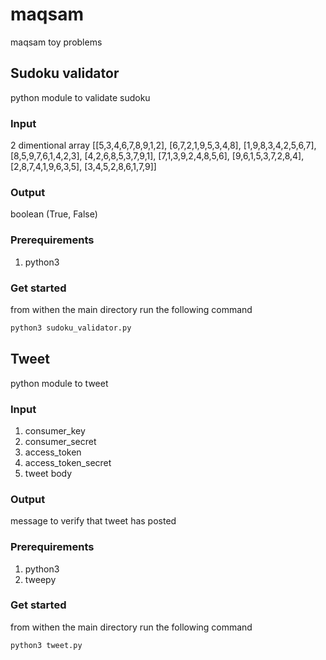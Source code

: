 # maqsam
maqsam toy problems

## Sudoku validator
python module to validate sudoku

### Input
2 dimentional array 
[[5,3,4,6,7,8,9,1,2],
[6,7,2,1,9,5,3,4,8],
[1,9,8,3,4,2,5,6,7],
[8,5,9,7,6,1,4,2,3],
[4,2,6,8,5,3,7,9,1], 
[7,1,3,9,2,4,8,5,6],
[9,6,1,5,3,7,2,8,4],
[2,8,7,4,1,9,6,3,5],
[3,4,5,2,8,6,1,7,9]]

### Output
boolean (True, False)

### Prerequirements
1. python3 

### Get started
from withen the main directory run the following command
```bash
python3 sudoku_validator.py 
```



## Tweet 
python module to tweet 

### Input
1. consumer_key
2. consumer_secret
3. access_token
4. access_token_secret
5. tweet body
    
### Output
message to verify that tweet has posted

### Prerequirements
1. python3
2. tweepy

### Get started
from withen the main directory run the following command
```bash
python3 tweet.py 
```
